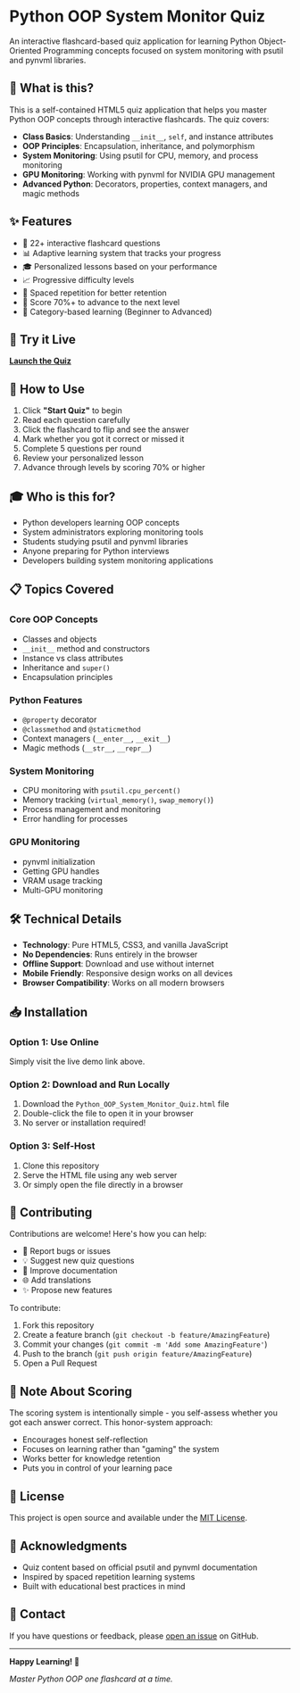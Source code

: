 # Python OOP System Monitor Quiz

An interactive flashcard-based quiz application for learning Python Object-Oriented Programming concepts focused on system monitoring with psutil and pynvml libraries.

## 🎯 What is this?

This is a self-contained HTML5 quiz application that helps you master Python OOP concepts through interactive flashcards. The quiz covers:

- **Class Basics**: Understanding `__init__`, `self`, and instance attributes
- **OOP Principles**: Encapsulation, inheritance, and polymorphism
- **System Monitoring**: Using psutil for CPU, memory, and process monitoring
- **GPU Monitoring**: Working with pynvml for NVIDIA GPU management
- **Advanced Python**: Decorators, properties, context managers, and magic methods

## ✨ Features

- 🎴 22+ interactive flashcard questions
- 📊 Adaptive learning system that tracks your progress
- 🎓 Personalized lessons based on your performance
- 📈 Progressive difficulty levels
- 🔄 Spaced repetition for better retention
- 💯 Score 70%+ to advance to the next level
- 🎯 Category-based learning (Beginner to Advanced)

## 🚀 Try it Live

**[Launch the Quiz](https://yourusername.github.io/python-oop-quiz/)**

## 📖 How to Use

1. Click **"Start Quiz"** to begin
2. Read each question carefully
3. Click the flashcard to flip and see the answer
4. Mark whether you got it correct or missed it
5. Complete 5 questions per round
6. Review your personalized lesson
7. Advance through levels by scoring 70% or higher

## 🎓 Who is this for?

- Python developers learning OOP concepts
- System administrators exploring monitoring tools
- Students studying psutil and pynvml libraries
- Anyone preparing for Python interviews
- Developers building system monitoring applications

## 📋 Topics Covered

### Core OOP Concepts
- Classes and objects
- `__init__` method and constructors
- Instance vs class attributes
- Inheritance and `super()`
- Encapsulation principles

### Python Features
- `@property` decorator
- `@classmethod` and `@staticmethod`
- Context managers (`__enter__`, `__exit__`)
- Magic methods (`__str__`, `__repr__`)

### System Monitoring
- CPU monitoring with `psutil.cpu_percent()`
- Memory tracking (`virtual_memory()`, `swap_memory()`)
- Process management and monitoring
- Error handling for processes

### GPU Monitoring
- pynvml initialization
- Getting GPU handles
- VRAM usage tracking
- Multi-GPU monitoring

## 🛠️ Technical Details

- **Technology**: Pure HTML5, CSS3, and vanilla JavaScript
- **No Dependencies**: Runs entirely in the browser
- **Offline Support**: Download and use without internet
- **Mobile Friendly**: Responsive design works on all devices
- **Browser Compatibility**: Works on all modern browsers

## 📥 Installation

### Option 1: Use Online
Simply visit the live demo link above.

### Option 2: Download and Run Locally
1. Download the `Python_OOP_System_Monitor_Quiz.html` file
2. Double-click the file to open it in your browser
3. No server or installation required!

### Option 3: Self-Host
1. Clone this repository
2. Serve the HTML file using any web server
3. Or simply open the file directly in a browser

## 🤝 Contributing

Contributions are welcome! Here's how you can help:

- 🐛 Report bugs or issues
- 💡 Suggest new quiz questions
- 📝 Improve documentation
- 🌐 Add translations
- ✨ Propose new features

To contribute:
1. Fork this repository
2. Create a feature branch (`git checkout -b feature/AmazingFeature`)
3. Commit your changes (`git commit -m 'Add some AmazingFeature'`)
4. Push to the branch (`git push origin feature/AmazingFeature`)
5. Open a Pull Request

## 📝 Note About Scoring

The scoring system is intentionally simple - you self-assess whether you got each answer correct. This honor-system approach:
- Encourages honest self-reflection
- Focuses on learning rather than "gaming" the system
- Works better for knowledge retention
- Puts you in control of your learning pace

## 📄 License

This project is open source and available under the [MIT License](LICENSE).

## 🙏 Acknowledgments

- Quiz content based on official psutil and pynvml documentation
- Inspired by spaced repetition learning systems
- Built with educational best practices in mind

## 📧 Contact

If you have questions or feedback, please [open an issue](https://github.com/yourusername/python-oop-quiz/issues) on GitHub.

---

**Happy Learning! 🎉**

*Master Python OOP one flashcard at a time.*
